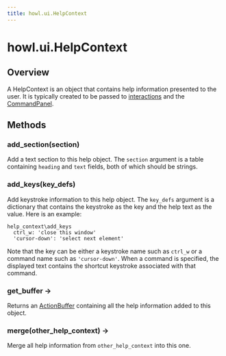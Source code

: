 ```yaml
---
title: howl.ui.HelpContext
---
```


# howl.ui.HelpContext

## Overview

A HelpContext is an object that contains help information presented to the user.
It is typically created to be passed to [interactions](../interact.md) and the
[CommandPanel](command_panel.md).

## Methods

### add_section(section)

Add a text section to this help object. The `section` argument is a table
containing `heading` and `text` fields, both of which should be strings.

### add_keys(key_defs)

Add keystroke information to this help object. The `key_defs` argument is a
dictionary that contains the keystroke as the key and the help text as the value. Here is an example:

```
help_context\add_keys
  ctrl_w: 'close this window'
  'cursor-down': 'select next element'
```

Note that the key can be either a keystroke name such as `ctrl_w` or a command
name such as `'cursor-down'`. When a command is specified, the displayed text
contains the shortcut keystroke associated with that command.

### get_buffer ->

Returns an [ActionBuffer](action_buffer.md) containing all the help information
added to this object.


### merge(other_help_context) ->

Merge all help information from `other_help_context` into this one.
